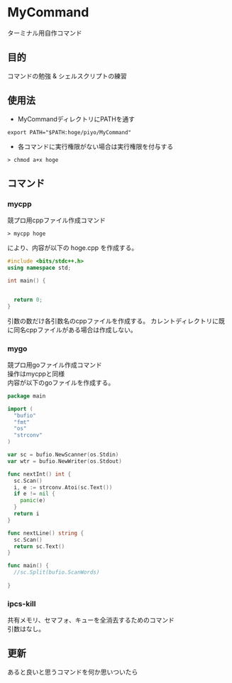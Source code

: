 # MyCommand

ターミナル用自作コマンド

## 目的

コマンドの勉強 & シェルスクリプトの練習

## 使用法

- MyCommandディレクトリにPATHを通す
```.zshrc
export PATH="$PATH:hoge/piyo/MyCommand"
```
- 各コマンドに実行権限がない場合は実行権限を付与する
```
> chmod a+x hoge
```

## コマンド

### mycpp

競プロ用cppファイル作成コマンド
```
> mycpp hoge
```
により、内容が以下の hoge.cpp を作成する。
```cpp
#include <bits/stdc++.h>
using namespace std;

int main() {


  return 0;
}
```
引数の数だけ各引数名のcppファイルを作成する。
カレントディレクトリに既に同名cppファイルがある場合は作成しない。

### mygo

競プロ用goファイル作成コマンド  
操作はmycppと同様  
内容が以下のgoファイルを作成する。
```go
package main

import (
  "bufio"
  "fmt"
  "os"
  "strconv"
)

var sc = bufio.NewScanner(os.Stdin)
var wtr = bufio.NewWriter(os.Stdout)

func nextInt() int {
  sc.Scan()
  i, e := strconv.Atoi(sc.Text())
  if e != nil {
    panic(e)
  }
  return i
}

func nextLine() string {
  sc.Scan()
  return sc.Text()
}

func main() {
  //sc.Split(bufio.ScanWords)
    
}
```

### ipcs-kill

共有メモリ、セマフォ、キューを全消去するためのコマンド<br>
引数はなし。

## 更新

あると良いと思うコマンドを何か思いついたら

